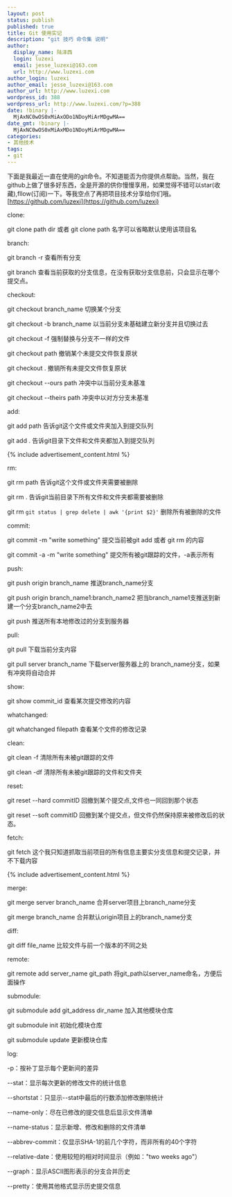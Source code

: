 ```yaml
---
layout: post
status: publish
published: true
title: Git 使用实记
description: "git 技巧 命令集 说明"
author:
  display_name: 陆泽西
  login: luzexi
  email: jesse_luzexi@163.com
  url: http://www.luzexi.com
author_login: luzexi
author_email: jesse_luzexi@163.com
author_url: http://www.luzexi.com
wordpress_id: 388
wordpress_url: http://www.luzexi.com/?p=388
date: !binary |-
  MjAxNC0wOS0xMiAxODo1NDoyMiArMDgwMA==
date_gmt: !binary |-
  MjAxNC0wOS0xMiAxMDo1NDoyMiArMDgwMA==
categories:
- 其他技术
tags:
- git
---
```

下面是我最近一直在使用的git命令。不知道能否为你提供点帮助。当然，我在github上做了很多好东西，全是开源的供你慢慢享用，如果觉得不错可以star(收藏),fllow(订阅)一下。等我空点了再把项目技术分享给你们哦。[https://github.com/luzexi](https://github.com/luzexi)

clone:

git clone path dir 或者 git clone path 名字可以省略默认使用该项目名

branch:

git branch -r 查看所有分支

git branch 查看当前获取的分支信息，在没有获取分支信息前，只会显示在哪个提交点。

checkout:

git checkout branch_name 切换某个分支

git checkout -b branch_name 以当前分支未基础建立新分支并且切换过去

git checkout -f 强制替换与分支不一样的文件

git checkout path 撤销某个未提交文件恢复原状

git checkout . 撤销所有未提交文件恢复原状

git checkout --ours path  冲突中以当前分支未基准

git checkout --theirs path 冲突中以对方分支未基准

add:

git add path 告诉git这个文件或文件夹加入到提交队列

git add . 告诉git目录下文件和文件夹都加入到提交队列

{% include advertisement_content.html %}

rm:

git rm path 告诉git这个文件或文件夹需要被删除

git rm . 告诉git当前目录下所有文件和文件夹都需要被删除

git rm `git status | grep delete | awk '{print $2}'` 删除所有被删除的文件

commit:

git commit -m "write something" 提交当前被git add 或者 git rm 的内容

git commit -a -m "write something" 提交所有被git跟踪的文件，-a表示所有

push:

git push origin branch_name 推送branch_name分支

git push origin branch_name1:branch_name2 把当branch_name1支推送到新建一个分支branch_name2中去

git push 推送所有本地修改过的分支到服务器

pull:

git pull 下载当前分支内容

git pull server branch_name 下载server服务器上的 branch_name分支，如果有冲突将自动合并

show:

git show commit_id 查看某次提交修改的内容

whatchanged:

git whatchanged filepath  查看某个文件的修改记录

clean:

git clean -f 清除所有未被git跟踪的文件

git clean -df 清除所有未被git跟踪的文件和文件夹

reset:

git reset --hard commitID 回撤到某个提交点,文件也一同回到那个状态

git reset --soft commitID  回撤到某个提交点，但文件仍然保持原来被修改后的状态。

fetch:

git fetch 这个我只知道抓取当前项目的所有信息主要实分支信息和提交记录，并不下载内容

{% include advertisement_content.html %}

merge:

git merge server branch_name 合并server项目上branch_name分支

git merge branch_name 合并默认origin项目上的branch_name分支

diff:

git diff file_name 比较文件与前一个版本的不同之处

remote:

git remote add server_name git_path 将git_path以server_name命名，方便后面操作

submodule:

git submodule add git_address dir_name  加入其他模块仓库

git submodule init  初始化模块仓库

git submodule update  更新模块仓库

log:

-p：按补丁显示每个更新间的差异

--stat：显示每次更新的修改文件的统计信息

--shortstat：只显示--stat中最后的行数添加修改删除统计

--name-only：尽在已修改的提交信息后显示文件清单

--name-status：显示新增、修改和删除的文件清单

--abbrev-commit：仅显示SHA-1的前几个字符，而非所有的40个字符

--relative-date：使用较短的相对时间显示（例如："two weeks ago"）

--graph：显示ASCII图形表示的分支合并历史

--pretty：使用其他格式显示历史提交信息
 
